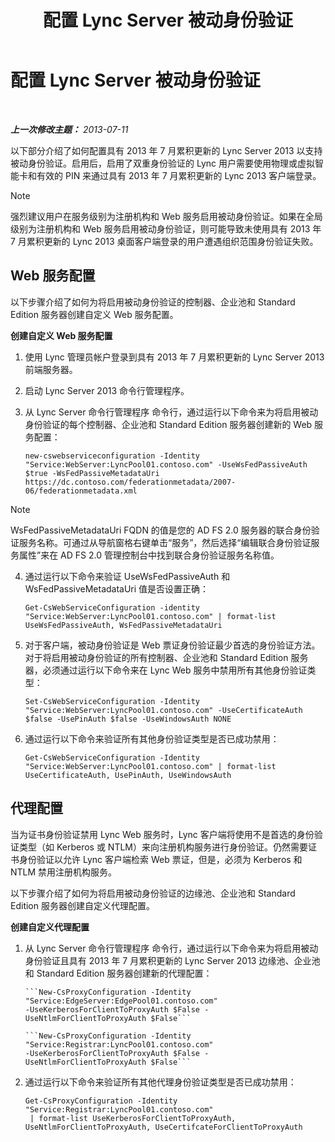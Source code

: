 ﻿---
title: 配置 Lync Server 被动身份验证
TOCTitle: 配置 Lync Server 被动身份验证
ms:assetid: 9a904b8d-9fce-4abf-be73-5c8e48cfb53a
ms:mtpsurl: https://technet.microsoft.com/zh-cn/library/Dn308569(v=OCS.15)
ms:contentKeyID: 56271186
ms.date: 05/19/2016
mtps_version: v=OCS.15
ms.translationtype: HT
---

# 配置 Lync Server 被动身份验证

 

_**上一次修改主题：** 2013-07-11_

以下部分介绍了如何配置具有 2013 年 7 月累积更新的 Lync Server 2013 以支持被动身份验证。启用后，启用了双重身份验证的 Lync 用户需要使用物理或虚拟智能卡和有效的 PIN 来通过具有 2013 年 7 月累积更新的 Lync 2013 客户端登录。

> [!NOTE]  
> 强烈建议用户在服务级别为注册机构和 Web 服务启用被动身份验证。如果在全局级别为注册机构和 Web 服务启用被动身份验证，则可能导致未使用具有 2013 年 7 月累积更新的 Lync 2013 桌面客户端登录的用户遭遇组织范围身份验证失败。


## Web 服务配置

以下步骤介绍了如何为将启用被动身份验证的控制器、企业池和 Standard Edition 服务器创建自定义 Web 服务配置。

**创建自定义 Web 服务配置**

1.  使用 Lync 管理员帐户登录到具有 2013 年 7 月累积更新的 Lync Server 2013 前端服务器。

2.  启动 Lync Server 2013 命令行管理程序。

3.  从 Lync Server 命令行管理程序 命令行，通过运行以下命令来为将启用被动身份验证的每个控制器、企业池和 Standard Edition 服务器创建新的 Web 服务配置：
    
        new-cswebserviceconfiguration -Identity "Service:WebServer:LyncPool01.contoso.com" -UseWsFedPassiveAuth $true -WsFedPassiveMetadataUri https://dc.contoso.com/federationmetadata/2007-06/federationmetadata.xml
    
>[!NOTE]  
> WsFedPassiveMetadataUri FQDN 的值是您的 AD FS 2.0 服务器的联合身份验证服务名称。可通过从导航窗格右键单击“服务”，然后选择“编辑联合身份验证服务属性”来在 AD FS 2.0 管理控制台中找到联合身份验证服务名称值。


4.  通过运行以下命令来验证 UseWsFedPassiveAuth 和 WsFedPassiveMetadataUri 值是否设置正确：
    
        Get-CsWebServiceConfiguration -identity "Service:WebServer:LyncPool01.contoso.com" | format-list UseWsFedPassiveAuth, WsFedPassiveMetadataUri

5.  对于客户端，被动身份验证是 Web 票证身份验证最少首选的身份验证方法。对于将启用被动身份验证的所有控制器、企业池和 Standard Edition 服务器，必须通过运行以下命令来在 Lync Web 服务中禁用所有其他身份验证类型：
    
        Set-CsWebServiceConfiguration -Identity "Service:WebServer:LyncPool01.contoso.com" -UseCertificateAuth $false -UsePinAuth $false -UseWindowsAuth NONE

6.  通过运行以下命令来验证所有其他身份验证类型是否已成功禁用：
    
        Get-CsWebServiceConfiguration -Identity "Service:WebServer:LyncPool01.contoso.com" | format-list UseCertificateAuth, UsePinAuth, UseWindowsAuth

## 代理配置

当为证书身份验证禁用 Lync Web 服务时，Lync 客户端将使用不是首选的身份验证类型（如 Kerberos 或 NTLM）来向注册机构服务进行身份验证。仍然需要证书身份验证以允许 Lync 客户端检索 Web 票证，但是，必须为 Kerberos 和 NTLM 禁用注册机构服务。

以下步骤介绍了如何为将启用被动身份验证的边缘池、企业池和 Standard Edition 服务器创建自定义代理配置。

**创建自定义代理配置**

1.  从 Lync Server 命令行管理程序 命令行，通过运行以下命令来为将启用被动身份验证且具有 2013 年 7 月累积更新的 Lync Server 2013 边缘池、企业池和 Standard Edition 服务器创建新的代理配置：
    

        ```New-CsProxyConfiguration -Identity "Service:EdgeServer:EdgePool01.contoso.com"  
        -UseKerberosForClientToProxyAuth $False -UseNtlmForClientToProxyAuth $False```
    
        ```New-CsProxyConfiguration -Identity "Service:Registrar:LyncPool01.contoso.com"  
        -UseKerberosForClientToProxyAuth $False -UseNtlmForClientToProxyAuth $False```

2.  通过运行以下命令来验证所有其他代理身份验证类型是否已成功禁用：
    
        Get-CsProxyConfiguration -Identity "Service:Registrar:LyncPool01.contoso.com"
         | format-list UseKerberosForClientToProxyAuth, UseNtlmForClientToProxyAuth, UseCertifcateForClientToProxyAuth

